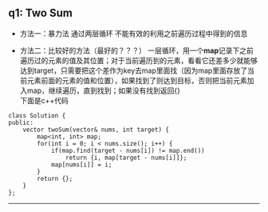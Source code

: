 ## q1: Two Sum
- 方法一：暴力法
通过两层循环
不能有效的利用之前遍历过程中得到的信息

- 方法二：比较好的方法（最好的？？？）
一层循环，用一个**map**记录下之前遍历过的元素的值及其位置；对于当前遍历到的元素，看看它还差多少就能够达到target，只需要把这个差作为key去map里面找（因为map里面存放了当前元素前面的元素的值和位置），如果找到了则达到目标，否则把当前元素加入map，继续遍历，直到找到；如果没有找到返回{}  
下面是c++代码  
<pre><code>class Solution {
public:
    vector<int> twoSum(vector<int>& nums, int target) {
        map&lt;int, int&gt; map;
        for(int i = 0; i < nums.size(); i++) {
            if(map.find(target - nums[i]) != map.end())
                return {i, map[target - nums[i]]};
            map[nums[i]] = i;
        }
        return {};
    }
};</code></pre>

---